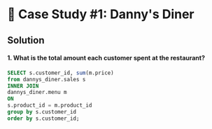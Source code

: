 # 🍜 Case Study #1: Danny's Diner

## Solution

#### 1. What is the total amount each customer spent at the restaurant?  
````sql
SELECT s.customer_id, sum(m.price)
from dannys_diner.sales s
INNER JOIN
dannys_diner.menu m
ON 
s.product_id = m.product_id
group by s.customer_id
order by s.customer_id;
````


